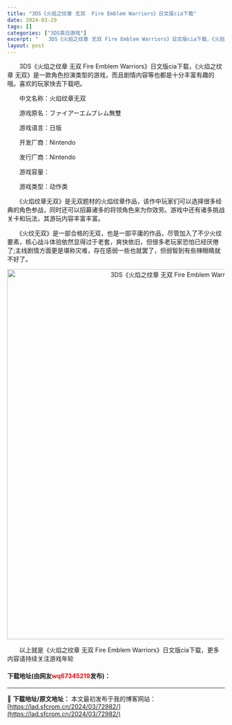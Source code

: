 ```yaml
---
title: "3DS《火焰之纹章 无双  Fire Emblem Warriors》日文版cia下载"
date: 2024-03-29
tags: []
categories: ["3DS英日游戏"]
excerpt: "　　3DS《火焰之纹章 无双 Fire Emblem Warriors》日文版cia下载，《火焰之纹章 无双》是一款角色扮演类型的游戏，而且剧情内容等也都是十分丰富有趣的哦。喜欢的玩家快去下载吧。 　　中文名称：火焰纹章无双 　　游戏原名：ファイアーエムブレム無雙 　　游戏语言：日版 　　开发厂商：&hellip;"
layout: post
---
```


 <p>　　3DS《火焰之纹章 无双 Fire Emblem Warriors》日文版cia下载，《火焰之纹章 无双》是一款角色扮演类型的游戏，而且剧情内容等也都是十分丰富有趣的哦。喜欢的玩家快去下载吧。</p> <p>　　中文名称：火焰纹章无双</p> <p>　　游戏原名：ファイアーエムブレム無雙</p> <p>　　游戏语言：日版</p> <p>　　开发厂商：Nintendo</p> <p>　　发行厂商：Nintendo</p> <p>　　游戏容量：</p> <p>　　游戏类型：动作类</p> <p>　　《火焰纹章无双》是无双题材的火焰纹章作品，该作中玩家们可以选择很多经典的角色参战，同时还可以招募诸多的将领角色来为你效劳。游戏中还有诸多挑战关卡和玩法，其游玩内容丰富丰富。</p> <p>　　《火纹无双》是一部合格的无双，也是一部平庸的作品，尽管加入了不少火纹要素，核心战斗体验依然显得过于老套，爽快依旧，但很多老玩家恐怕已经厌倦了;主线剧情方面更是堪称灾难，存在感弱一些也就罢了，但弱智到有些辣眼睛就不好了。</p> <p align="center"><img align="" border="0" src="https://lad.sfcrom.cn/wp-content/uploads/2024/03/20240329_6606325d92f86.jpg" width="856" alt="3DS《火焰之纹章 无双  Fire Emblem Warriors》日文版cia下载" /></p> <p>　　以上就是《火焰之纹章 无双 Fire Emblem Warriors》日文版cia下载，更多内容请持续关注游戏年轮</p> <p><h4>下载地址(由网友<font color="red">wq67345219</font>发布)：</h4></p> 

---
📖 **下载地址/原文地址：** 本文最初发布于我的博客网站：[https://lad.sfcrom.cn/2024/03/72982/](https://lad.sfcrom.cn/2024/03/72982/)
